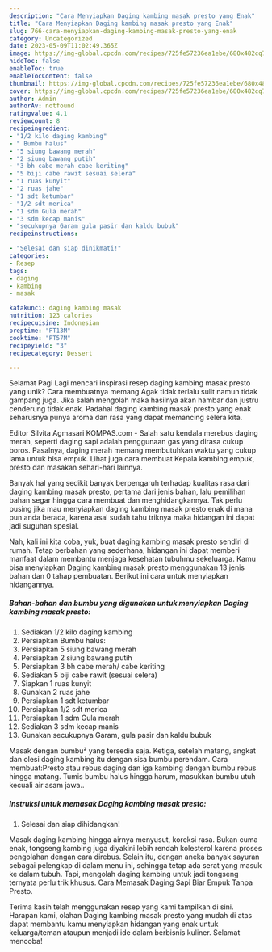 ```yaml
---
description: "Cara Menyiapkan Daging kambing masak presto yang Enak"
title: "Cara Menyiapkan Daging kambing masak presto yang Enak"
slug: 766-cara-menyiapkan-daging-kambing-masak-presto-yang-enak
category: Uncategorized
date: 2023-05-09T11:02:49.365Z
image: https://img-global.cpcdn.com/recipes/725fe57236ea1ebe/680x482cq70/daging-kambing-masak-presto-foto-resep-utama.jpg
hideToc: false
enableToc: true
enableTocContent: false
thumbnail: https://img-global.cpcdn.com/recipes/725fe57236ea1ebe/680x482cq70/daging-kambing-masak-presto-foto-resep-utama.jpg
cover: https://img-global.cpcdn.com/recipes/725fe57236ea1ebe/680x482cq70/daging-kambing-masak-presto-foto-resep-utama.jpg
author: Admin
authorAv: notfound
ratingvalue: 4.1
reviewcount: 8
recipeingredient:
- "1/2 kilo daging kambing"
- " Bumbu halus"
- "5 siung bawang merah"
- "2 siung bawang putih"
- "3 bh cabe merah cabe keriting"
- "5 biji cabe rawit sesuai selera"
- "1 ruas kunyit"
- "2 ruas jahe"
- "1 sdt ketumbar"
- "1/2 sdt merica"
- "1 sdm Gula merah"
- "3 sdm kecap manis"
- "secukupnya Garam gula pasir dan kaldu bubuk"
recipeinstructions:

- "Selesai dan siap dinikmati!"
categories:
- Resep
tags:
- daging
- kambing
- masak

katakunci: daging kambing masak 
nutrition: 123 calories
recipecuisine: Indonesian
preptime: "PT13M"
cooktime: "PT57M"
recipeyield: "3"
recipecategory: Dessert

---
```



Selamat Pagi Lagi mencari inspirasi resep daging kambing masak presto yang unik? Cara membuatnya memang Agak tidak terlalu sulit namun tidak gampang juga. Jika salah mengolah maka hasilnya akan hambar dan justru cenderung tidak enak. Padahal daging kambing masak presto yang enak seharusnya punya aroma dan rasa yang dapat memancing selera kita.


Editor Silvita Agmasari KOMPAS.com - Salah satu kendala merebus daging merah, seperti daging sapi adalah penggunaan gas yang dirasa cukup boros. Pasalnya, daging merah memang membutuhkan waktu yang cukup lama untuk bisa empuk. Lihat juga cara membuat Kepala kambing empuk, presto dan masakan sehari-hari lainnya.

Banyak hal yang sedikit banyak berpengaruh terhadap kualitas rasa dari daging kambing masak presto, pertama dari jenis bahan, lalu pemilihan bahan segar hingga cara membuat dan menghidangkannya. Tak perlu pusing jika mau menyiapkan daging kambing masak presto enak di mana pun anda berada, karena asal sudah tahu triknya maka hidangan ini dapat jadi suguhan spesial.


Nah, kali ini kita coba, yuk, buat daging kambing masak presto sendiri di rumah. Tetap berbahan yang sederhana, hidangan ini dapat memberi manfaat dalam membantu menjaga kesehatan tubuhmu sekeluarga. Kamu bisa menyiapkan Daging kambing masak presto menggunakan 13 jenis bahan dan 0 tahap pembuatan. Berikut ini cara untuk menyiapkan hidangannya.

<!--inarticleads1-->

##### Bahan-bahan dan bumbu yang digunakan untuk menyiapkan Daging kambing masak presto:

1. Sediakan 1/2 kilo daging kambing
1. Persiapkan  Bumbu halus:
1. Persiapkan 5 siung bawang merah
1. Persiapkan 2 siung bawang putih
1. Persiapkan 3 bh cabe merah/ cabe keriting
1. Sediakan 5 biji cabe rawit (sesuai selera)
1. Siapkan 1 ruas kunyit
1. Gunakan 2 ruas jahe
1. Persiapkan 1 sdt ketumbar
1. Persiapkan 1/2 sdt merica
1. Persiapkan 1 sdm Gula merah
1. Sediakan 3 sdm kecap manis
1. Gunakan secukupnya Garam, gula pasir dan kaldu bubuk


Masak dengan bumbu² yang tersedia saja. Ketiga, setelah matang, angkat dan olesi daging kambing itu dengan sisa bumbu perendam. Cara membuat:Presto atau rebus daging dan iga kambing dengan bumbu rebus hingga matang. Tumis bumbu halus hingga harum, masukkan bumbu utuh kecuali air asam jawa.. 

<!--inarticleads2-->

##### Instruksi untuk memasak Daging kambing masak presto:


1. Selesai dan siap dihidangkan!

Masak daging kambing hingga airnya menyusut, koreksi rasa. Bukan cuma enak, tongseng kambing juga diyakini lebih rendah kolesterol karena proses pengolahan dengan cara direbus. Selain itu, dengan aneka banyak sayuran sebagai pelengkap di dalam menu ini, sehingga tetap ada serat yang masuk ke dalam tubuh. Tapi, mengolah daging kambing untuk jadi tongseng ternyata perlu trik khusus. Cara Memasak Daging Sapi Biar Empuk Tanpa Presto. 

Terima kasih telah menggunakan resep yang kami tampilkan di sini. Harapan kami, olahan Daging kambing masak presto yang mudah di atas dapat membantu kamu menyiapkan hidangan yang enak untuk keluarga/teman ataupun menjadi ide dalam berbisnis kuliner. Selamat mencoba!
